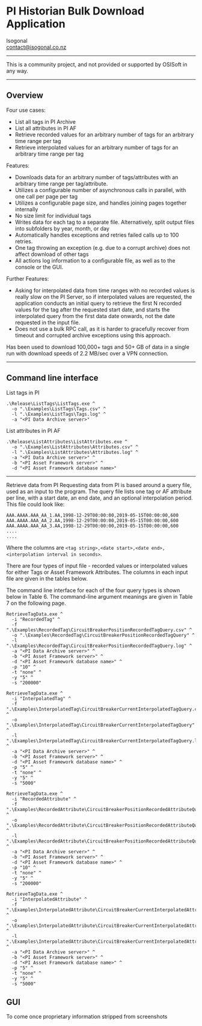 # PI Historian Bulk Download Application #

Isogonal    
contact@isogonal.co.nz
________________

This is a community project, and not provided or supported by OSISoft in any way.
________________

## Overview

Four use cases:

* List all tags in PI Archive
* List all attributes in PI AF
* Retrieve recorded values for an arbitrary number of tags for an arbitrary time range per tag
* Retrieve interpolated values for an arbitrary number of tags for an arbitrary time range per tag

Features:


* Downloads data for an arbitrary number of tags/attributes with an arbitrary time range per tag/attribute.
* Utilizes a configurable number of asynchronous calls in parallel, with one call per page per tag
* Utilizes a configurable page size, and handles joining pages together internally
* No size limit for individual tags
* Writes data for each tag to a separate file. Alternatively, split output files into subfolders by year, month, or day
* Automatically handles exceptions and retries failed calls up to 100 retries. 
* One tag throwing an exception (e.g. due to a corrupt archive) does not affect download of other tags
* All actions log information to a configurable file, as well as to the console or the GUI.


Further Features:


* Asking for interpolated data from time ranges with no recorded values is really slow on the PI Server, so if interpolated values are requested, the application conducts an initial query to retrieve the first N recorded values for the tag after the requested start date, and starts the interpolated query from the first data date onwards, not the date requested in the input file.
* Does not use a bulk RPC call, as it is harder to gracefully recover from timeout and corrupted archive exceptions using this approach.


Has been used to download 100,000+ tags and 50+ GB of data in a single run with download speeds of 2.2 MB/sec over a VPN connection.

________________

## Command line interface

List tags in PI

```
.\Release\ListTags\ListTags.exe ^
  -o ".\Examples\ListTags\Tags.csv" ^
  -l ".\Examples\ListTags\Tags.log" ^
  -a "<PI Data Archive server>"
```

List attributes in PI AF

```
.\Release\ListAttributes\ListAttributes.exe ^
  -o ".\Examples\ListAttributes\Attributes.csv" ^
  -l ".\Examples\ListAttributes\Attributes.log" ^
  -a "<PI Data Archive server>" ^
  -b "<PI Asset Framework server>" ^
  -d "<PI Asset Framework database name>"
```

________________


Retrieve data from PI
Requesting data from PI is based around a query file, used as an input to the program. The query file lists one tag or AF attribute per line, with a start date, an end date, and an optional interpolation period. This file could look like:

```
AAA.AAAA.AAA_AA_1.AA,1998-12-29T00:00:00,2019-05-15T00:00:00,600
AAA.AAAA.AAA_AA_2.AA,1998-12-29T00:00:00,2019-05-15T00:00:00,600
AAA.AAAA.AAA_AA_3.AA,1998-12-29T00:00:00,2019-05-15T00:00:00,600
....
....
```

Where the columns are `<tag string>,<date start>,<date end>,<interpolation interval in seconds>`. 

There are four types of input file - recorded values or interpolated values for either Tags or Asset Framework Attributes. The columns in each input file are given in the tables below.

The command line interface for each of the four query types is shown below in Table 6. The command-line argument meanings are given in Table 7 on the following page.

```
RetrieveTagData.exe ^
  -i "RecordedTag" ^
  -f ".\Examples\RecordedTag\CircuitBreakerPositionRecordedTagQuery.csv" ^
  -o ".\Examples\RecordedTag\CircuitBreakerPositionRecordedTagQuery" ^
  -l ".\Examples\RecordedTag\CircuitBreakerPositionRecordedTagQuery.log" ^
  -a "<PI Data Archive server>" ^
  -b "<PI Asset Framework server>" ^
  -d "<PI Asset Framework database name>" ^
  -p "10" ^
  -t "none" ^
  -y "5" ^
  -s "200000"
```

```
RetrieveTagData.exe ^
  -i "InterpolatedTag" ^
  -f ".\Examples\InterpolatedTag\CircuitBreakerCurrentInterpolatedTagQuery.csv" ^
  -o ".\Examples\InterpolatedTag\CircuitBreakerCurrentInterpolatedTagQuery" ^
  -l ".\Examples\InterpolatedTag\CircuitBreakerCurrentInterpolatedTagQuery.log" ^
  -a "<PI Data Archive server>" ^
  -b "<PI Asset Framework server>" ^
  -d "<PI Asset Framework database name>" ^
  -p "5" ^
  -t "none" ^
  -y "5" ^
  -s "5000"
```

```
RetrieveTagData.exe ^
  -i "RecordedAttribute" ^
  -f ".\Examples\RecordedAttribute\CircuitBreakerPositionRecordedAttributeQuery.csv" ^
  -o ".\Examples\RecordedAttribute\CircuitBreakerPositionRecordedAttributeQuery" ^
  -l ".\Examples\RecordedAttribute\CircuitBreakerPositionRecordedAttributeQuery.log" ^
  -a "<PI Data Archive server>" ^
  -b "<PI Asset Framework server>" ^
  -d "<PI Asset Framework database name>" ^
  -p "10" ^
  -t "none" ^
  -y "5" ^
  -s "200000"
```  

```
RetrieveTagData.exe ^
  -i "InterpolatedAttribute" ^
  -f ".\Examples\InterpolatedAttribute\CircuitBreakerCurrentInterpolatedAttributeQuery.csv" ^
  -o ".\Examples\InterpolatedAttribute\CircuitBreakerCurrentInterpolatedAttributeQuery" ^
  -l ".\Examples\InterpolatedAttribute\CircuitBreakerCurrentInterpolatedAttributeQuery.log" ^
  -a "<PI Data Archive server>" ^
  -b "<PI Asset Framework server>" ^
  -d "<PI Asset Framework database name>" ^
  -p "5" ^
  -t "none" ^
  -y "5" ^
  -s "5000"
```

## GUI

To come once proprietary information stripped from screenshots
